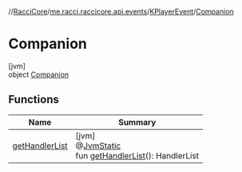//[RacciCore](../../../../index.md)/[me.racci.raccicore.api.events](../../index.md)/[KPlayerEvent](../index.md)/[Companion](index.md)

# Companion

[jvm]\
object [Companion](index.md)

## Functions

| Name | Summary |
|---|---|
| [getHandlerList](get-handler-list.md) | [jvm]<br>@[JvmStatic](https://kotlinlang.org/api/latest/jvm/stdlib/kotlin.jvm/-jvm-static/index.html)<br>fun [getHandlerList](get-handler-list.md)(): HandlerList |
